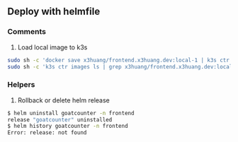## Deploy with helmfile

### Comments

1. Load local image to k3s

```bash
sudo sh -c 'docker save x3huang/frontend.x3huang.dev:local-1 | k3s ctr images import -'
sudo sh -c 'k3s ctr images ls | grep x3huang/frontend.x3huang.dev:local-1'
```

### Helpers

1. Rollback or delete helm release

```bash
$ helm uninstall goatcounter -n frontend
release "goatcounter" uninstalled
$ helm history goatcounter -n frontend
Error: release: not found
```
